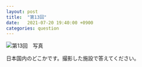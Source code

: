 ```yaml
---
layout: post
title:  "第13回"
date:   2021-07-20 19:40:00 +0900
categories: question
---
```


![第13回　写真](/kokodoko/images/q13.jpg)

日本国内のどこかです。撮影した施設で答えてください。
